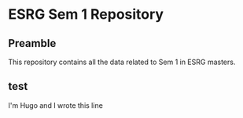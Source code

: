 # ESRG Sem 1 Repository

## Preamble
This repository contains all the data related to Sem 1 in ESRG masters.

## test
I'm Hugo and I wrote this line
